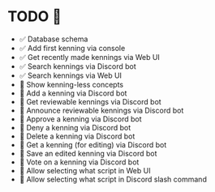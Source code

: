 # TODO 🚧

- ✅ Database schema
- ✅ Add first kenning via console
- ✅ Get recently made kennings via Web UI
- ✅ Search kennings via Discord bot
- ✅ Search kennings via Web UI
- 🔲 Show kenning-less concepts
- 🔲 Add a kenning via Discord bot
- 🔲 Get reviewable kennings via Discord bot
- 🔲 Announce reviewable kennings via Discord bot
- 🔲 Approve a kenning via Discord bot
- 🔲 Deny a kenning via Discord bot
- 🔲 Delete a kenning via Discord bot
- 🔲 Get a kenning (for editing) via Discord bot
- 🔲 Save an edited kenning via Discord bot
- 🔲 Vote on a kenning via Discord bot
- 🔲 Allow selecting what script in Web UI
- 🔲 Allow selecting what script in Discord slash command


